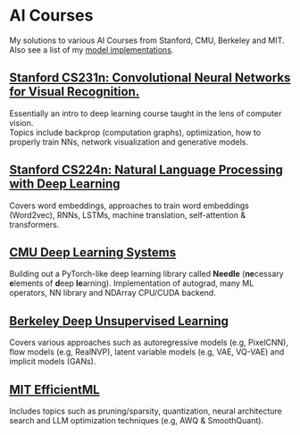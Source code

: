 # AI Courses
My solutions to various AI Courses from Stanford, CMU, Berkeley and MIT. \
Also see a list of my [model implementations](https://gist.github.com/parmarkrish/a1cfa955cc679297b1a1bff41b4bafd5).

## [Stanford CS231n: Convolutional Neural Networks for Visual Recognition.](https://github.com/parmarkrish/cs231n)
Essentially an intro to deep learning course taught in the lens of computer vision. \
Topics include backprop (computation graphs), optimization, how to properly train NNs, network visualization and generative models.

## [Stanford CS224n: Natural Language Processing with Deep Learning](https://github.com/parmarkrish/cs224n)
Covers word embeddings, approaches to train word embeddings (Word2vec), RNNs, LSTMs, machine translation, self-attention & transformers.

## [CMU Deep Learning Systems](https://github.com/parmarkrish/dlsys/)
Building out a PyTorch-like deep learning library called **Needle** (**ne**cessary **e**lements of **d**eep **le**arning). Implementation of autograd, many ML operators, NN library and NDArray CPU/CUDA backend.

## [Berkeley Deep Unsupervised Learning](https://github.com/parmarkrish/deepul)
Covers various approaches such as autoregressive models (e.g, PixelCNN), flow models (e.g, RealNVP), latent variable models (e.g, VAE, VQ-VAE) and implicit models (GANs).

## [MIT EfficientML](https://github.com/parmarkrish/EfficientML)
Includes topics such as pruning/sparsity, quantization, neural architecture search and LLM optimization techniques (e.g, AWQ & SmoothQuant).